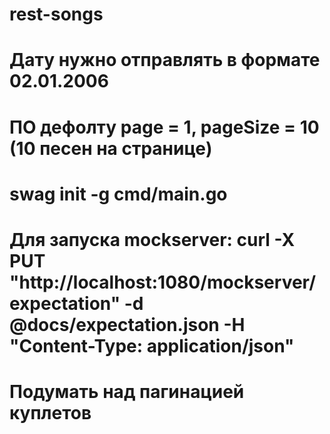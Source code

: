 # rest-songs

# Дату нужно отправлять в формате 02.01.2006

# ПО дефолту page = 1, pageSize = 10 (10 песен на странице)

# swag init -g cmd/main.go

# Для запуска mockserver: curl -X PUT "http://localhost:1080/mockserver/expectation" -d @docs/expectation.json -H "Content-Type: application/json"

# Подумать над пагинацией куплетов